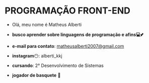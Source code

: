 # PROGRAMAÇÃO FRONT-END
- Olá, meu nome é Matheus Alberti

- **busco aprender sobre linguagens de programação e afins💻💕**

- **e-mail para contato**: matheusalberti2007@gmail.com

- **instagram**😶: alberti_kkj

- **cursando**: 2° Desenvolvimento de Sistemas

- **jogador de basquete** 🏀




